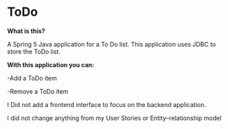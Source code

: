 # ToDo
**What is this?**

A Spring 5 Java application for a To Do list.
This application uses JDBC to store the ToDo list.

**With this application you can:** 

-Add a ToDo item

-Remove a ToDo item


I Did not add a frontend interface to focus on the backend application. 

I did not change anything from my User Stories or Entity–relationship model 

